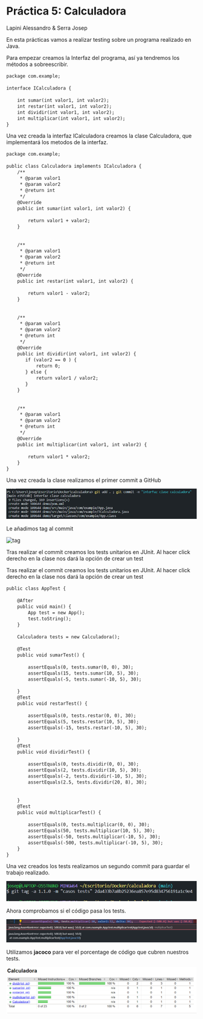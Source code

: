 # Práctica 5: Calculadora

Lapini Alessandro & Serra Josep

En esta prácticas vamos a realizar testing sobre un programa realizado en Java. 

Para empezar creamos la Interfaz del programa, así ya tendremos los métodos a sobreescribir.

```
package com.example;

interface ICalculadora {

    int sumar(int valor1, int valor2);
    int restar(int valor1, int valor2);
    int dividir(int valor1, int valor2);
    int multiplicar(int valor1, int valor2);
}

```

Una vez creada la interfaz ICalculadora creamos la clase Calculadora, que implementará los metodos de la interfaz.

```
package com.example;

public class Calculadora implements ICalculadora {
    /** 
     * @param valor1
     * @param valor2
     * @return int
     */
    @Override
    public int sumar(int valor1, int valor2) {
        
        return valor1 + valor2;
    }

    
    /** 
     * @param valor1
     * @param valor2
     * @return int
     */
    @Override
    public int restar(int valor1, int valor2) {
        
        return valor1 - valor2;
    }

    
    /** 
     * @param valor1
     * @param valor2
     * @return int
     */
    @Override
    public int dividir(int valor1, int valor2) {
       if (valor2 == 0 ) {
           return 0;
       } else {
           return valor1 / valor2;
       }
    }

    
    /** 
     * @param valor1
     * @param valor2
     * @return int
     */
    @Override
    public int multiplicar(int valor1, int valor2) {
        
        return valor1 * valor2;
    }    
}
```

Una vez creada la clase realizamos el primer commit a GitHub

![primer commit](images/commit.png)

Le añadimos tag al commit

![tag](/Practica5/images/tag.png)

Tras realizar el commit creamos los tests unitarios en JUnit. Al hacer click derecho en la clase nos dará la opción  de crear un test

Tras realizar el commit creamos los tests unitarios en JUnit. Al hacer click derecho en la clase nos dará la opción  de crear un test 

```
public class AppTest {

    @After
    public void main() {
        App test = new App();
        test.toString();
    }
    
    Calculadora tests = new Calculadora();
    
    @Test
    public void sumarTest() {
        
        assertEquals(0, tests.sumar(0, 0), 30);
        assertEquals(15, tests.sumar(10, 5), 30);
        assertEquals(-5, tests.sumar(-10, 5), 30);
    
    }
    @Test
    public void restarTest() {
        
        assertEquals(0, tests.restar(0, 0), 30);
        assertEquals(5, tests.restar(10, 5), 30);
        assertEquals(-15, tests.restar(-10, 5), 30);
    
    }
    @Test
    public void dividirTest() {
        
        assertEquals(0, tests.dividir(0, 0), 30);
        assertEquals(2, tests.dividir(10, 5), 30);
        assertEquals(-2, tests.dividir(-10, 5), 30);
        assertEquals(2.5, tests.dividir(20, 8), 30);
        
    
    }
    @Test
    public void multiplicarTest() {
        
        assertEquals(0, tests.multiplicar(0, 0), 30);
        assertEquals(50, tests.multiplicar(10, 5), 30);
        assertEquals(-50, tests.multiplicar(-10, 5), 30);
        assertEquals(-500, tests.multiplicar(-10, 5), 30);
    }
}
```

Una vez creados los tests realizamos un segundo commit para guardar el trabajo realizado.

![Segundo commit](images/tagtests.PNG)

Ahora comprobamos si el código pasa los tests.

![test fallido](images/testfallido.png)

Utilizamos **jacoco** para ver el porcentage de código que cubren nuestros tests.

![jacoco](images/jacoco.png)
